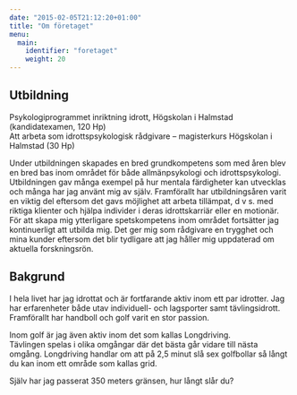 ```yaml
---
date: "2015-02-05T21:12:20+01:00"
title: "Om företaget"
menu:
  main:
    identifier: "foretaget"
    weight: 20
---
```

## Utbildning

Psykologiprogrammet inriktning idrott, Högskolan i Halmstad (kandidatexamen, 120 Hp)  
Att arbeta som idrottspsykologisk rådgivare – magisterkurs Högskolan i Halmstad (30 Hp)

Under utbildningen skapades en bred grundkompetens som med åren blev en bred bas inom området för både allmänpsykologi och idrottspsykologi. Utbildningen gav många exempel på hur mentala färdigheter kan utvecklas och många har jag använt mig av själv. Framförallt har utbildningsåren varit en viktig del eftersom det gavs möjlighet att arbeta tillämpat, d v s. med riktiga klienter och hjälpa individer i deras idrottskarriär eller en motionär. För att skapa mig ytterligare spetskompetens inom området fortsätter jag kontinuerligt att utbilda mig. Det ger mig som rådgivare en trygghet och mina kunder eftersom det blir tydligare att jag håller mig uppdaterad om aktuella forskningsrön.

## Bakgrund

I hela livet har jag idrottat och är fortfarande aktiv inom ett par idrotter.
Jag har erfarenheter både utav individuell- och lagsporter samt tävlingsidrott.
Framförallt har handboll och golf varit en stor passion.

Inom golf är jag även aktiv inom det som kallas Longdriving.  
Tävlingen spelas i olika omgångar där det bästa går vidare till nästa omgång.
Longdriving handlar om att på 2,5 minut slå sex golfbollar så långt du kan inom ett område som kallas grid.

Själv har jag passerat 350 meters gränsen, hur långt slår du?
